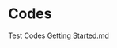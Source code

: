 # Codes
Test Codes
[Getting Started.md](https://github.com/hashimfarooqui/Codes/files/9777206/Getting.Started.md)
